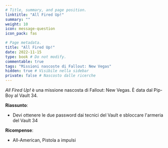 ```yaml
---
# Title, summary, and page position.
linktitle: "All Fired Up!" 
summary: ""
weight: 10
icon: message-question
icon_pack: fas

# Page metadata.
title: "All Fired Up!"
date: 2022-11-15
type: book # Do not modify.
commentable: true
tags: "Missioni nascoste di Fallout: New Vegas"
hidden: true # Visibile nella sidebar
private: false # Nascosto dalle ricerche
---
```


<div class="fnv">


*All Fired Up!* è una missione nascosta di Fallout: New Vegas. È data dal Pip-Boy al Vault 34.


**Riassunto**:
- Devi ottenere le due password dai tecnici del Vault e sbloccare l'armeria del Vault 34



**Ricompense**:
- All-American, Pistola a impulsi


</div>


